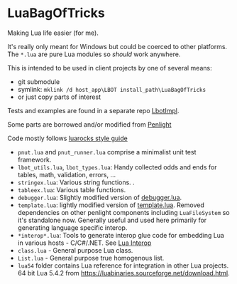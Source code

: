 # LuaBagOfTricks

Making Lua life easier (for me).

It's really only meant for Windows but could be coerced to other platforms.
The `*.lua` are pure Lua modules so *should* work anywhere.

This is intended to be used in client projects by one of several means:
  - git submodule
  - symlink: `mklink /d host_app\LBOT install_path\LuaBagOfTricks`
  - or just copy parts of interest

Tests and examples are found in a separate repo [LbotImpl](https://github.com/cepthomas/LbotImpl.git).

Some parts are borrowed and/or modified from  [Penlight](https://github.com/lunarmodules/Penlight)

Code mostly follows [luarocks style guide](https://github.com/luarocks/lua-style-guide)

- `pnut.lua` and `pnut_runner.lua` comprise a minimalist unit test framework.
- `lbot_utils.lua`, `lbot_types.lua`: Handy collected odds and ends for tables, math, validation, errors, ...
- `stringex.lua`: Various string functions. .
- `tableex.lua`: Various table functions.
- `debugger.lua`: Slightly modified version of [debugger.lua](https://github.com/slembcke/debugger.lua).
- `template.lua`: lightly modified version of [template.lua](https://github.com/lunarmodules/Penlight).
  Removed dependencies on other penlight components including `LuaFileSystem` so it's standalone now.
  Generally useful and used here primarily for generating language specific interop.
- `*interop*.lua`: Tools to generate interop glue code for embedding Lua in various hosts - C/C#/.NET.
  See [Lua Interop](Interop.md)
- `class.lua` - General purpose Lua class.
- `List.lua` - General purpose true homogenous list.
- `lua54` folder contains Lua reference for integration in other Lua projects.
  64 bit Lua 5.4.2 from https://luabinaries.sourceforge.net/download.html.
